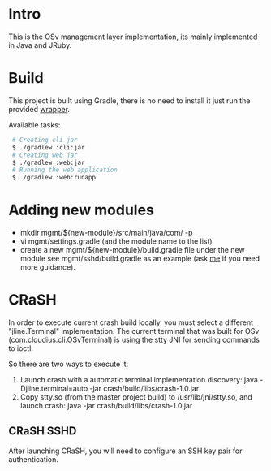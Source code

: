 # Intro

This is the OSv management layer implementation, its mainly implemented in Java and JRuby.

# Build

This project is built using Gradle, there is no need to install it just run the provided [wrapper](http://www.gradle.org/docs/current/userguide/gradle_wrapper.html).

Available tasks:

```bash 
 # Creating cli jar
 $ ./gradlew :cli:jar
 # Creating web jar
 $ ./gradlew :web:jar
 # Running the web application
 $ ./gradlew :web:runapp
```

# Adding new modules

 * mkdir mgmt/${new-module}/src/main/java/com/ -p
 * vi mgmt/settings.gradle (and the module name to the list)
 * create a new mgmt/${new-module}/build.gradle file under the new module see mgmt/sshd/build.gradle as an example (ask [me](https://github.com/narkisr) if you need more guidance).

# CRaSH

In order to execute current crash build locally, you must select a different "jline.Terminal" implementation. The
current terminal that was built for OSv (com.cloudius.cli.OSvTerminal) is using the stty JNI for sending commands to
ioctl.

So there are two ways to execute it:

1. Launch crash with a automatic terminal implementation discovery: java -Djline.terminal=auto -jar crash/build/libs/crash-1.0.jar
1. Copy stty.so (from the master project build) to /usr/lib/jni/stty.so, and launch crash: java -jar crash/build/libs/crash-1.0.jar

## CRaSH SSHD

After launching CRaSH, you will need to configure an SSH key pair for authentication.
